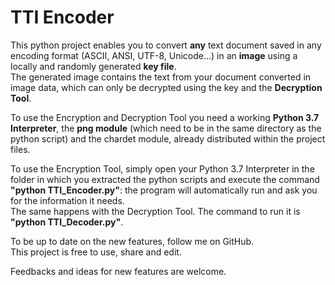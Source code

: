 # TTI Encoder

This python project enables you to convert <b>any</b> text document saved in any encoding format (ASCII, ANSI, UTF-8, Unicode...) in an <b>image</b> using a locally and randomly generated <b>key file</b>.<br>
The generated image contains the text from your document converted in image data, which can only be decrypted using the key and the <b>Decryption Tool</b>.<br>

To use the Encryption and Decryption Tool you need a working <b>Python 3.7 Interpreter</b>,  the <b>png module</b> (which need to be in the same directory as the python script) and the chardet module, already distributed within the project files. <br> 

To use the Encryption Tool, simply open your Python 3.7 Interpreter in the folder in which you extracted the python scripts and execute the command <b>"python TTI_Encoder.py"</b>: the program will automatically run and ask you for the information it needs. <br>
The same happens with the Decryption Tool. The command to run it is <b>"python TTI_Decoder.py"</b>.<br>

To be up to date on the new features, follow me on GitHub. <br>
This project is free to use, share and edit. <br>

Feedbacks and ideas for new features are welcome.
